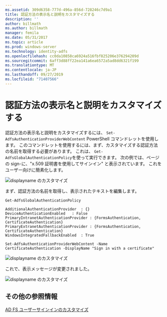 ```yaml
---
ms.assetid: 309d6358-777d-496a-856d-728246c7d9a1
title: 認証方法の表示名と説明をカスタマイズする
description: ''
author: billmath
ms.author: billmath
manager: femila
ms.date: 05/31/2017
ms.topic: article
ms.prod: windows-server
ms.technology: identity-adfs
ms.openlocfilehash: cc0da10858ca6924a516fbf825206e376294209d
ms.sourcegitcommit: 6aff3d88ff22ea141a6ea6572a5ad8dd6321f199
ms.translationtype: MT
ms.contentlocale: ja-JP
ms.lasthandoff: 09/27/2019
ms.locfileid: "71407566"
---
```

# <a name="customize-the-display-names-and-descriptions-for-authentication-methods"></a>認証方法の表示名と説明をカスタマイズする 


認証方法の表示名と説明をカスタマイズするには、 `Set-AdfsAuthenticationProviderWebContent` PowerShell コマンドレットを使用します。  このコマンドレットを使用するには、まず、カスタマイズする認証方法の名前を取得する必要があります。  これは、 `Get-AdfsGlobalAuthenticationPolicy`を使って実行できます。  次の例では、ページの sign\-に、"x.509 証明書を使用してサインイン" と表示されています。  これをユーザー向けに簡素化します。  
  
![displayname のカスタマイズ](media/AD-FS-user-sign-in-customization/ADFS_Customize_Update1.PNG)  
  
まず、認証方法の名前を取得し、表示されたテキストを編集します。  
  
 
    Get-AdfsGlobalAuthenticationPolicy  
      
    AdditionalAuthenticationProvider  : {}  
    DeviceAuthenticationEnabled   : False  
    PrimaryIntranetAuthenticationProvider : {FormsAuthentication, CertificateAuthentication}  
    PrimaryExtranetAuthenticationProvider : {FormsAuthentication, CertificateAuthentication}  
    WindowsIntegratedFallbackEnabled  : True  
      
    Set-AdfsAuthenticationProviderWebContent -Name CertificateAuthentication -DisplayName "Sign in with a certificate"  
  
  
![displayname のカスタマイズ](media/AD-FS-user-sign-in-customization/ADFS_Customize_Update2.PNG)  
  
これで、表示メッセージが変更されました。  
  
![displayname のカスタマイズ](media/AD-FS-user-sign-in-customization/ADFS_Customize_Update3.PNG)  

## <a name="additional-references"></a>その他の参照情報 
[AD FS ユーザーサインインのカスタマイズ](AD-FS-user-sign-in-customization.md) 
